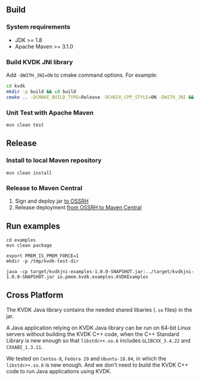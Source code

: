 ## Build

### System requirements
* JDK >= 1.8
* Apache Maven >= 3.1.0

### Build KVDK JNI library
Add `-DWITH_JNI=ON` to cmake command options. For example:

```bash
cd kvdk
mkdir -p build && cd build
cmake .. -DCMAKE_BUILD_TYPE=Release -DCHECK_CPP_STYLE=ON -DWITH_JNI && make -j
```

### Unit Test with Apache Maven
```
mvn clean test
``` 

## Release
### Install to local Maven repository
```
mvn clean install
```

### Release to Maven Central
1. Sign and deploy jar [to OSSRH](https://central.sonatype.org/publish/publish-manual/)
2. Release deployment [from OSSRH to Maven Central](https://central.sonatype.org/publish/release/)

## Run examples
```
cd examples
mvn clean package

export PMEM_IS_PMEM_FORCE=1
mkdir -p /tmp/kvdk-test-dir

java -cp target/kvdkjni-examples-1.0.0-SNAPSHOT.jar:../target/kvdkjni-1.0.0-SNAPSHOT.jar io.pmem.kvdk.examples.KVDKExamples
```

## Cross Platform

The KVDK Java library contains the needed shared libaries (`.so` files) in the jar.

A Java application relying on KVDK Java library can be run on 64-bit Linux servers without building the KVDK C++ code, when the C++ Standard Library is new enough so that `libstdc++.so.6` includes `GLIBCXX_3.4.22` and `CXXABI_1.3.11`.

We tested on `Centos-8`, `Fedora 29` and `Ubuntu-18.04`, in which the `libstdc++.so.6` is new enough. And we don't need to build the KVDK C++ code to run Java applications using KVDK.
